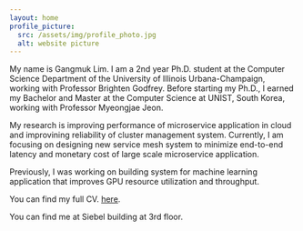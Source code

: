 ```yaml
---
layout: home
profile_picture:
  src: /assets/img/profile_photo.jpg
  alt: website picture
---
```


<p>
 My name is Gangmuk Lim. I am a 2nd year Ph.D. student at the Computer Science Department of the University of Illinois Urbana-Champaign, working with Professor Brighten Godfrey. Before starting my Ph.D., I earned my Bachelor and Master at the Computer Science at UNIST, South Korea, working with Professor Myeongjae Jeon.
</p>

<p>
My research is improving performance of microservice application in cloud and improvining reliability of cluster management system. Currently, I am focusing on designing new service mesh system to minimize end-to-end latency and monetary cost of large scale microservice application.
</p>

<p>
Previously, I was working on building system for machine learning application that improves GPU resource utilization and throughput.
</p>
 
<p>
 You can find my full CV.
 <a href="http://gangmuk.github.io/cv.pdf">here</a>.
</p>

<p>
  You can find me at Siebel building at 3rd floor.
</p>
